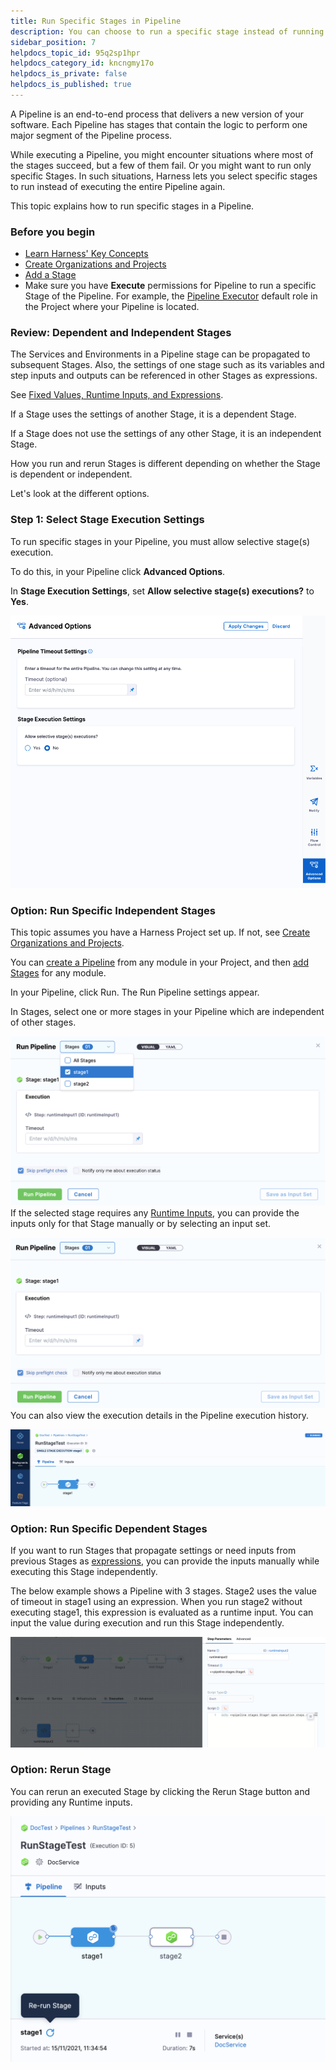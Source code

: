```yaml
---
title: Run Specific Stages in Pipeline
description: You can choose to run a specific stage instead of running the whole Pipeline in Harness. The ability to run a specific stage helps in situations when only a few stages fail in a Pipeline This topic e…
sidebar_position: 7
helpdocs_topic_id: 95q2sp1hpr
helpdocs_category_id: kncngmy17o
helpdocs_is_private: false
helpdocs_is_published: true
---
```


A Pipeline is an end-to-end process that delivers a new version of your software. Each Pipeline has stages that contain the logic to perform one major segment of the Pipeline process.

While executing a Pipeline, you might encounter situations where most of the stages succeed, but a few of them fail. Or you might want to run only specific Stages. In such situations, Harness lets you select specific stages to run instead of executing the entire Pipeline again.

This topic explains how to run specific stages in a Pipeline.


### Before you begin

* [Learn Harness' Key Concepts](../../getting-started/learn-harness-key-concepts.md)
* [Create Organizations and Projects](../1_Organizations-and-Projects/2-create-an-organization.md)
* [Add a Stage](../8_Pipelines/add-a-stage.md)
* Make sure you have **Execute** permissions for Pipeline to run a specific Stage of the Pipeline. For example, the [Pipeline Executor](../4_Role-Based-Access-Control/ref-access-management/permissions-reference.md) default role in the Project where your Pipeline is located.

### Review: Dependent and Independent Stages

The Services and Environments in a Pipeline stage can be propagated to subsequent Stages. Also, the settings of one stage such as its variables and step inputs and outputs can be referenced in other Stages as expressions.

See [Fixed Values, Runtime Inputs, and Expressions](../20_References/runtime-inputs.md).

If a Stage uses the settings of another Stage, it is a dependent Stage.

If a Stage does not use the settings of any other Stage, it is an independent Stage.

How you run and rerun Stages is different depending on whether the Stage is dependent or independent.

Let's look at the different options.

### Step 1: Select Stage Execution Settings

To run specific stages in your Pipeline, you must allow selective stage(s) execution.

To do this, in your Pipeline click **Advanced Options**.

In **Stage Execution Settings**, set **Allow selective stage(s) executions?** to **Yes**.

![](./static/run-specific-stage-in-pipeline-44.png)
### Option: Run Specific Independent Stages

This topic assumes you have a Harness Project set up. If not, see [Create Organizations and Projects](../1_Organizations-and-Projects/2-create-an-organization.md).

You can [create a Pipeline](add-a-stage.md#step-1-create-a-pipeline) from any module in your Project, and then [add Stages](../8_Pipelines/add-a-stage.md) for any module.

In your Pipeline, click Run. The Run Pipeline settings appear.

In Stages, select one or more stages in your Pipeline which are independent of other stages.

![](./static/run-specific-stage-in-pipeline-45.png)
If the selected stage requires any [Runtime Inputs](../20_References/runtime-inputs.md#runtime-inputs), you can provide the inputs only for that Stage manually or by selecting an input set.

![](./static/run-specific-stage-in-pipeline-46.png)
You can also view the execution details in the Pipeline execution history.

![](./static/run-specific-stage-in-pipeline-47.png)
### Option: Run Specific Dependent Stages

If you want to run Stages that propagate settings or need inputs from previous Stages as [expressions](../20_References/runtime-inputs.md#expressions), you can provide the inputs manually while executing this Stage independently.

The below example shows a Pipeline with 3 stages. Stage2 uses the value of timeout in stage1 using an expression. When you run stage2 without executing stage1, this expression is evaluated as a runtime input. You can input the value during execution and run this Stage independently.

![](./static/run-specific-stage-in-pipeline-48.png)
### Option: Rerun Stage

You can rerun an executed Stage by clicking the Rerun Stage button and providing any Runtime inputs.

![](./static/run-specific-stage-in-pipeline-49.png)